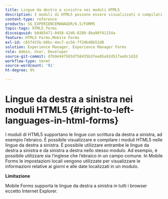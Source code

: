 ```yaml
---
title: Lingue da destra a sinistra nei moduli HTML5
description: I moduli di HTML5 possono essere visualizzati o compilati in lingue da destra a sinistra, ad esempio in ebraico.
content-type: reference
products: SG_EXPERIENCEMANAGER/6.5/FORMS
topic-tags: hTML5_forms
discoiquuid: b8465471-0458-42d6-8209-8ba90f41154a
feature: HTML5 Forms,Mobile Forms
exl-id: c65f425b-b0bc-4ec7-ac56-7f24bd8b52d8
solution: Experience Manager, Experience Manager Forms
role: Admin, User, Developer
source-git-commit: d7b9e947503df58435b3fee85a92d51fae8c1d2d
workflow-type: tm+mt
source-wordcount: '91'
ht-degree: 0%

---
```


# Lingue da destra a sinistra nei moduli HTML5 {#right-to-left-languages-in-html-forms}

I moduli di HTML5 supportano le lingue con scrittura da destra a sinistra, ad esempio l’ebraico. È possibile visualizzare e compilare i moduli HTML5 nelle lingue da destra a sinistra. È possibile utilizzare entrambe le lingue da destra a sinistra e da sinistra a destra nello stesso modulo. Ad esempio, è possibile utilizzare sia l’inglese che l’ebraico in un campo comune. In Mobile Forms le impostazioni locali vengono utilizzate per visualizzare le informazioni relative ai giorni e alle date localizzati in un modulo.

**Limitazione**

Mobile Forms supporta le lingue da destra a sinistra in tutti i browser eccetto Internet Explorer.
